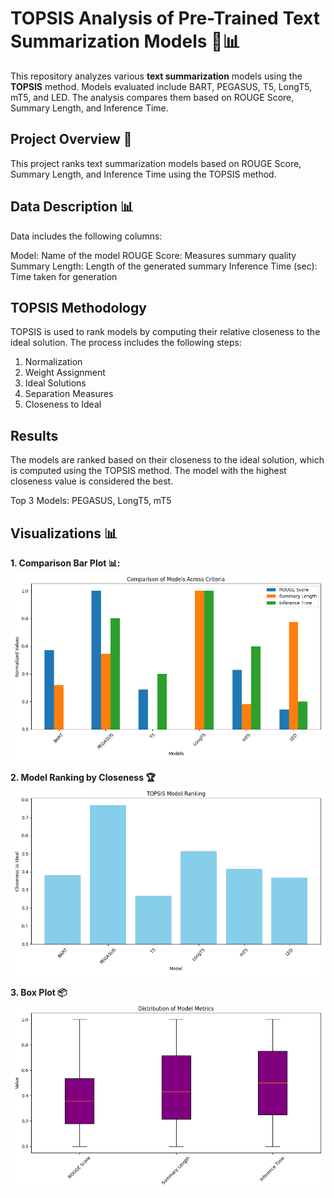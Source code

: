 # **TOPSIS Analysis of Pre-Trained Text Summarization Models 📝📊**

This repository analyzes various **text summarization** models using the **TOPSIS** method. Models evaluated include BART, PEGASUS, T5, LongT5, mT5, and LED. The analysis compares them based on ROUGE Score, Summary Length, and Inference Time.

## **Project Overview 🚀**
This project ranks text summarization models based on ROUGE Score, Summary Length, and Inference Time using the TOPSIS method.

## **Data Description 📊**
Data includes the following columns:

Model: Name of the model 
ROUGE Score: Measures summary quality 
Summary Length: Length of the generated summary 
Inference Time (sec): Time taken for generation 

## **TOPSIS Methodology**
TOPSIS is used to rank models by computing their relative closeness to the ideal solution. The process includes the following steps:
1. Normalization
2. Weight Assignment
3. Ideal Solutions
4. Separation Measures
5. Closeness to Ideal

## **Results**
The models are ranked based on their closeness to the ideal solution, which is computed using the TOPSIS method. The model with the highest closeness value is considered the best.

Top 3 Models: PEGASUS, LongT5, mT5 

## **Visualizations 📊**
**1. Comparison Bar Plot 📊:**
![comparison_criteria](./comparison_criteria.png)

**2. Model Ranking by Closeness 🏆**
![model_ranking](./model_ranking.png)

**3. Box Plot 📦**
![model_metrics_boxplot](./model_metrics_boxplot.png)



